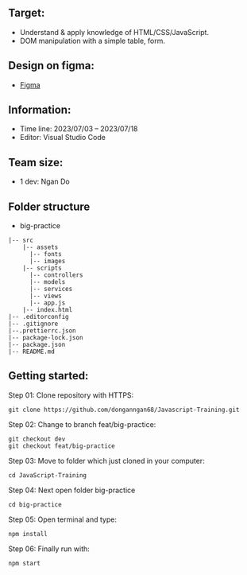 ## Target: ##
- Understand & apply knowledge of HTML/CSS/JavaScript.
- DOM manipulation with a simple table, form.
## Design on figma: ##
- [Figma](https://www.figma.com/file/c3aFzD4P3igEohZkx9KfTq/Customer-dashboard?type=design&node-id=0%3A1&mode=design&t=ANuRshVFYkk0m5X5-1)
## Information: ##
- Time line: 2023/07/03 – 2023/07/18
- Editor: Visual Studio Code

## Team size: ##
- 1 dev: Ngan Do
## Folder structure ##
- big-practice
~~~
|-- src
    |-- assets
      |-- fonts
      |-- images
    |-- scripts
      |-- controllers
      |-- models
      |-- services
      |-- views
      |-- app.js
    |-- index.html
|-- .editorconfig
|-- .gitignore
|--.prettierrc.json
|-- package-lock.json
|-- package.json
|-- README.md
~~~
## Getting started:
Step 01: Clone repository with HTTPS:
~~~
git clone https://github.com/donganngan68/Javascript-Training.git
~~~
Step 02: Change to branch feat/big-practice:
~~~
git checkout dev
git checkout feat/big-practice
~~~
Step 03: Move to folder which just cloned in your computer:
~~~
cd JavaScript-Training
~~~
Step 04: Next open folder big-practice
~~~
cd big-practice
~~~
Step 05: Open terminal and type:
~~~
npm install
~~~
Step 06: Finally run with:
~~~
npm start
